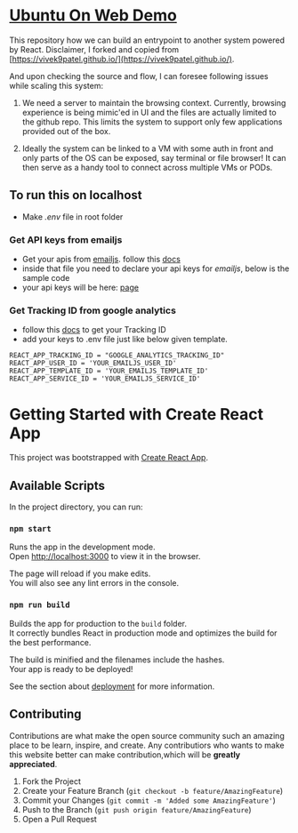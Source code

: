 # [Ubuntu On Web Demo](https://github.com/vishwarajanand/ubuntu_on_web_demo/)
This repository how we can build an entrypoint to another system powered by React.
Disclaimer, I forked and copied from [https://vivek9patel.github.io/](https://vivek9patel.github.io/).

And upon checking the source and flow, I can foresee following issues while scaling this system:

1. We need a server to maintain the browsing context. Currently, browsing experience is being mimic'ed in UI and the files are actually limited to the github repo. This limits the system to support only few applications provided out of the box.

2. Ideally the system can be linked to a VM with some auth in front and only parts of the OS can be exposed, say terminal or file browser! It can then serve as a handy tool to connect across multiple VMs or PODs.

## To run this on localhost

- Make _.env_ file in root folder

### Get API keys from emailjs

- Get your apis from [emailjs](https://www.emailjs.com/).
  follow this [docs](https://www.emailjs.com/docs)
- inside that file you need to declare your api keys for _emailjs_, below is the sample code
- your api keys will be here: [page](https://dashboard.emailjs.com/admin/integration)
<!-- to get google analytics tracking id -->

### Get Tracking ID from google analytics

- follow this [docs](https://support.google.com/analytics/answer/10269537?ref_topic=1009620) to get your Tracking ID
- add your keys to .env file just like below given template.

```
REACT_APP_TRACKING_ID = "GOOGLE_ANALYTICS_TRACKING_ID"
REACT_APP_USER_ID = 'YOUR_EMAILJS_USER_ID'
REACT_APP_TEMPLATE_ID = 'YOUR_EMAILJS_TEMPLATE_ID'
REACT_APP_SERVICE_ID = 'YOUR_EMAILJS_SERVICE_ID'
```

# Getting Started with Create React App

This project was bootstrapped with [Create React App](https://github.com/facebook/create-react-app).

## Available Scripts

In the project directory, you can run:

### `npm start`

Runs the app in the development mode.\
Open [http://localhost:3000](http://localhost:3000) to view it in the browser.

The page will reload if you make edits.\
You will also see any lint errors in the console.

### `npm run build`

Builds the app for production to the `build` folder.\
It correctly bundles React in production mode and optimizes the build for the best performance.

The build is minified and the filenames include the hashes.\
Your app is ready to be deployed!

See the section about [deployment](https://facebook.github.io/create-react-app/docs/deployment) for more information.

## Contributing

Contributions are what make the open source community such an amazing place to be learn, inspire, and create. Any contributiors who wants to make this website better can make contribution,which will be **greatly appreciated**.

1. Fork the Project
2. Create your Feature Branch (`git checkout -b feature/AmazingFeature`)
3. Commit your Changes (`git commit -m 'Added some AmazingFeature'`)
4. Push to the Branch (`git push origin feature/AmazingFeature`)
5. Open a Pull Request
